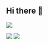 ## Hi there 👋



![](http://github-profile-summary-cards.vercel.app/api/cards/profile-details?username=BlaBlaBlazzz&theme=blueberry)

![](http://github-profile-summary-cards.vercel.app/api/cards/stats?username=BlaBlaBlazzz&theme=blueberry)
![](https://github-readme-stats.vercel.app/api/top-langs/?username=anuraghazra&layout=blueberry)

<!--
**BlaBlaBlazzz/BlaBlaBlazzz** is a ✨ _special_ ✨ repository because its `README.md` (this file) appears on your GitHub profile.

Here are some ideas to get you started:

- 🔭 I’m currently working on ...
- 🌱 I’m currently learning ...
- 👯 I’m looking to collaborate on ...
- 🤔 I’m looking for help with ...
- 💬 Ask me about ...
- 📫 How to reach me: ...
- 😄 Pronouns: ...
- ⚡ Fun fact: ...
-->
